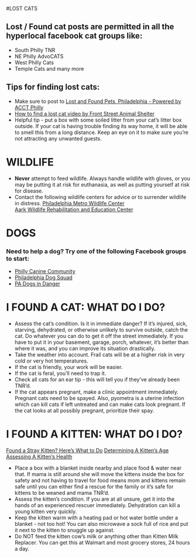 #LOST CATS
## Lost / Found cat posts are permitted in all the hyperlocal facebook cat groups like: 
* South Philly TNR
* NE Philly AdvoCATS
* West Philly Cats
* Temple Cats and many more

## Tips for finding lost cats:
* Make sure to post to [Lost and Found Pets, Philadelphia - Powered by ACCT Philly](https://www.facebook.com/LostAndFoundPhilly)
* [How to find a lost cat video by Front Street Animal Shelter](https://www.facebook.com/FrontStreetAnimalShelter/posts/2045642912167821)
* Helpful tip - put a box with some soiled litter from your cat’s litter box outside. If your cat is having trouble finding its way home, it will be able to smell this from a long distance. Keep an eye on it to make sure you’re not attracting any unwanted guests. 

# WILDLIFE
*  **Never** attempt to feed wildlife. Always handle wildlife with gloves, or you may be putting it at risk for euthanasia, as well as putting yourself at risk for disease.
* Contact the following wildlife centers for advice or to surrender wildlife in distress. 
[Philadelphia Metro Wildlife Center](https://www.phillywildlife.org)    
[Aark Wildlife Rehabilitation and Education Center](https://www.aark.org)

# DOGS
### Need to help a dog? Try one of the following Facebook groups to start:
* [Philly Canine Community](https://www.facebook.com/groups/843161605802971)
* [Philadelphia Dog Squad](https://www.facebook.com/groups/philadelphiadogsquad/)
* [PA Dogs in Danger](https://www.facebook.com/dogsindangerpa/)

# I FOUND A CAT: WHAT DO I DO?
* Assess the cat’s condition. Is it in immediate danger? If it’s injured, sick, starving, dehydrated, or otherwise unlikely to survive outside, catch the cat. Do whatever you can do to get it off the street immediately. If you have to put it in your basement, garage, porch, whatever, it’s better than where it was, and you can improve its situation drastically.
* Take the weather into account. Frail cats will be at a higher risk in very cold or very hot temperatures.
* If the cat is friendly, your work will be easier.
* If the cat is feral, you’ll need to trap it. 
* Check all cats for an ear tip - this will tell you if they’ve already been TNR’d. 
* If the cat appears pregnant, make a clinic appointment immediately. Pregnant cats need to be spayed. Also, pyometra is a uterine infection which can kill cats if left untreated and can make cats look pregnant. If the cat looks at all possibly pregnant, prioritize their spay. 

# I FOUND A KITTEN: WHAT DO I DO?
[Found a Stray Kitten? Here’s What to Do](https://www.catster.com/kittens/you-found-a-stray-kitten-heres-what-to-do?fbclid=IwAR2kOoaMOXulUtLxc2STOK_G7tJh-dWLDAsU30c1veh8K-Tg9NF9lIgyU9I)
[Determining A Kitten’s Age](http://www.kittenlady.org/age)
[Assessing A Kitten’s Health](http://www.kittenlady.org/generalhealth)

* Place a box with a blanket inside nearby and place food & water near that. If mama is still around she will move the kittens inside the box for safety and not having to travel for food means mom and kittens remain safe until you can either find a rescue for the family or it’s safe for kittens to be weaned and mama TNR’d.
* Assess the kitten’s condition. If you are at all unsure, get it into the hands of an experienced rescuer immediately. Dehydration can kill a young kitten very quickly. 
* Keep the kitten warm with a heating pad or hot water bottle under a blanket - not too hot! You can also microwave a sock full of rice and put it next to the kitten to snuggle up against. 
* Do NOT feed the kitten cow’s milk or anything other than Kitten Milk Replacer. You can get this at Walmart and most grocery stores, 24 hours a day. 


